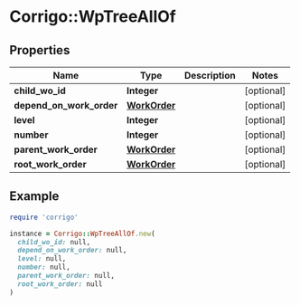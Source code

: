 # Corrigo::WpTreeAllOf

## Properties

| Name | Type | Description | Notes |
| ---- | ---- | ----------- | ----- |
| **child_wo_id** | **Integer** |  | [optional] |
| **depend_on_work_order** | [**WorkOrder**](WorkOrder.md) |  | [optional] |
| **level** | **Integer** |  | [optional] |
| **number** | **Integer** |  | [optional] |
| **parent_work_order** | [**WorkOrder**](WorkOrder.md) |  | [optional] |
| **root_work_order** | [**WorkOrder**](WorkOrder.md) |  | [optional] |

## Example

```ruby
require 'corrigo'

instance = Corrigo::WpTreeAllOf.new(
  child_wo_id: null,
  depend_on_work_order: null,
  level: null,
  number: null,
  parent_work_order: null,
  root_work_order: null
)
```

